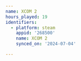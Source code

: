 ```yaml
---
name: XCOM 2
hours_played: 19
identifiers:
  - platform: steam
    appid: '268500'
    name: XCOM 2
    synced_on: '2024-07-04'

---
```

